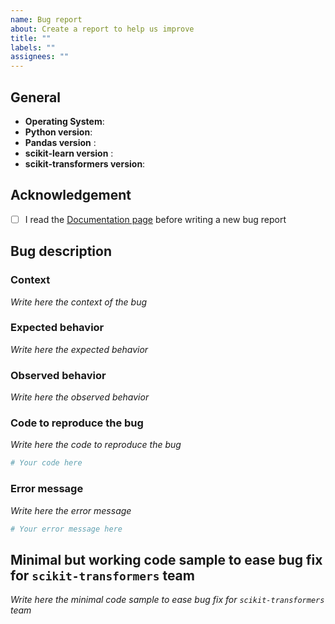 ```yaml
---
name: Bug report
about: Create a report to help us improve
title: ""
labels: ""
assignees: ""
---
```


## General

- **Operating System**:
- **Python version**:
- **Pandas version** : 
- **scikit-learn version** :  
- **scikit-transformers version**:

## Acknowledgement

- [ ] I read the [Documentation page](https://alexandregazagnes.github.io/scikit-transformers/)
      before writing a new bug report

## Bug description


### Context

_Write here the context of the bug_

### Expected behavior

_Write here the expected behavior_

### Observed behavior

_Write here the observed behavior_

### Code to reproduce the bug

_Write here the code to reproduce the bug_

```python
# Your code here
```

### Error message

_Write here the error message_
```bash
# Your error message here
```

## Minimal but working code sample to ease bug fix for `scikit-transformers` team

_Write here the minimal code sample to ease bug fix for `scikit-transformers` team_
